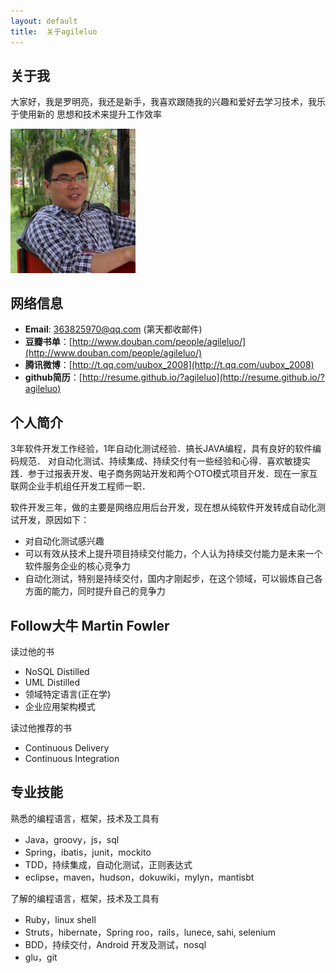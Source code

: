 ```yaml
---
layout: default
title:  关于agileluo
---
```



##  关于我 
大家好，我是罗明亮，我还是新手，我喜欢跟随我的兴趣和爱好去学习技术，我乐于使用新的
思想和技术来提升工作效率

[<img src="/myself.jpg" width=200>](/myself.jpg)

## 网络信息
* **Email**: 363825970@qq.com (第天都收邮件)
* **豆瓣书单**：[http://www.douban.com/people/agileluo/](http://www.douban.com/people/agileluo/)
* **腾讯微博**：[http://t.qq.com/uubox_2008](http://t.qq.com/uubox_2008)
* **github简历**：[http://resume.github.io/?agileluo](http://resume.github.io/?agileluo)


## 个人简介
3年软件开发工作经验，1年自动化测试经验．搞长JAVA编程，具有良好的软件编码规范．
对自动化测试、持续集成、持续交付有一些经验和心得．喜欢敏捷实践．参于过报表开发、电子商务网站开发和两个OTO模式项目开发．现在一家互联网企业手机组任开发工程师一职．

软件开发三年，做的主要是网络应用后台开发，现在想从纯软件开发转成自动化测试开发，原因如下：  

* 对自动化测试感兴趣
* 可以有效从技术上提升项目持续交付能力，个人认为持续交付能力是未来一个软件服务企业的核心竞争力
* 自动化测试，特别是持续交付，国内才刚起步，在这个领域，可以锻炼自己各方面的能力，同时提升自己的竞争力

## Follow大牛 Martin Fowler  
读过他的书  

* NoSQL Distilled
* UML Distilled
* 领域特定语言(正在学)
* 企业应用架构模式

读过他推荐的书  

* Continuous Delivery
* Continuous Integration
 

## 专业技能

熟悉的编程语言，框架，技术及工具有  

* Java，groovy，js，sql
* Spring，ibatis，junit，mockito
* TDD，持续集成，自动化测试，正则表达式
* eclipse，maven，hudson，dokuwiki，mylyn，mantisbt

了解的编程语言，框架，技术及工具有

* Ruby，linux shell
* Struts，hibernate，Spring roo，rails，lunece, sahi, selenium
* BDD，持续交付，Android 开发及测试，nosql
* glu，git
